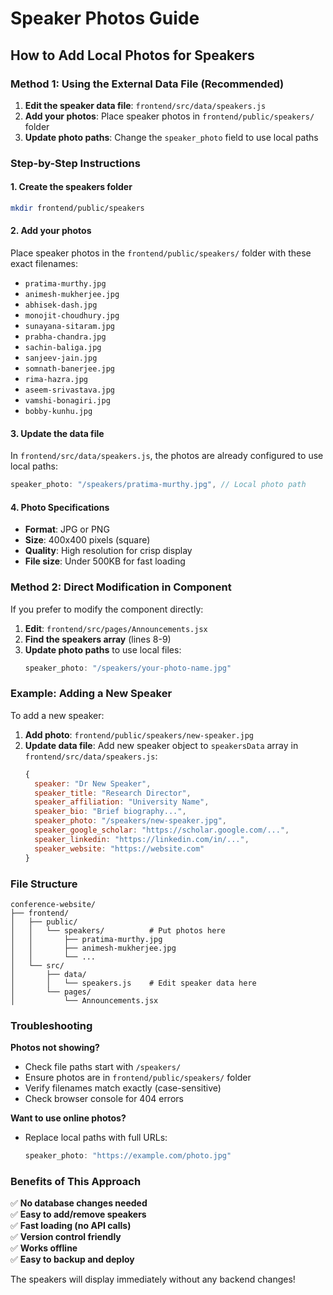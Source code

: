 # Speaker Photos Guide

## How to Add Local Photos for Speakers

### Method 1: Using the External Data File (Recommended)

1. **Edit the speaker data file**: `frontend/src/data/speakers.js`
2. **Add your photos**: Place speaker photos in `frontend/public/speakers/` folder
3. **Update photo paths**: Change the `speaker_photo` field to use local paths

### Step-by-Step Instructions

#### 1. Create the speakers folder
```bash
mkdir frontend/public/speakers
```

#### 2. Add your photos
Place speaker photos in the `frontend/public/speakers/` folder with these exact filenames:
- `pratima-murthy.jpg`
- `animesh-mukherjee.jpg`
- `abhisek-dash.jpg`
- `monojit-choudhury.jpg`
- `sunayana-sitaram.jpg`
- `prabha-chandra.jpg`
- `sachin-baliga.jpg`
- `sanjeev-jain.jpg`
- `somnath-banerjee.jpg`
- `rima-hazra.jpg`
- `aseem-srivastava.jpg`
- `vamshi-bonagiri.jpg`
- `bobby-kunhu.jpg`

#### 3. Update the data file
In `frontend/src/data/speakers.js`, the photos are already configured to use local paths:
```javascript
speaker_photo: "/speakers/pratima-murthy.jpg", // Local photo path
```

#### 4. Photo Specifications
- **Format**: JPG or PNG
- **Size**: 400x400 pixels (square)
- **Quality**: High resolution for crisp display
- **File size**: Under 500KB for fast loading

### Method 2: Direct Modification in Component

If you prefer to modify the component directly:

1. **Edit**: `frontend/src/pages/Announcements.jsx`
2. **Find the speakers array** (lines 8-9)
3. **Update photo paths** to use local files:
   ```javascript
   speaker_photo: "/speakers/your-photo-name.jpg"
   ```

### Example: Adding a New Speaker

To add a new speaker:

1. **Add photo**: `frontend/public/speakers/new-speaker.jpg`
2. **Update data file**: Add new speaker object to `speakersData` array in `frontend/src/data/speakers.js`:
   ```javascript
   {
     speaker: "Dr New Speaker",
     speaker_title: "Research Director",
     speaker_affiliation: "University Name",
     speaker_bio: "Brief biography...",
     speaker_photo: "/speakers/new-speaker.jpg",
     speaker_google_scholar: "https://scholar.google.com/...",
     speaker_linkedin: "https://linkedin.com/in/...",
     speaker_website: "https://website.com"
   }
   ```

### File Structure
```
conference-website/
├── frontend/
│   ├── public/
│   │   └── speakers/          # Put photos here
│   │       ├── pratima-murthy.jpg
│   │       ├── animesh-mukherjee.jpg
│   │       └── ...
│   └── src/
│       ├── data/
│       │   └── speakers.js    # Edit speaker data here
│       └── pages/
│           └── Announcements.jsx
```

### Troubleshooting

**Photos not showing?**
- Check file paths start with `/speakers/`
- Ensure photos are in `frontend/public/speakers/` folder
- Verify filenames match exactly (case-sensitive)
- Check browser console for 404 errors

**Want to use online photos?**
- Replace local paths with full URLs:
  ```javascript
  speaker_photo: "https://example.com/photo.jpg"
  ```

### Benefits of This Approach

✅ **No database changes needed**  
✅ **Easy to add/remove speakers**  
✅ **Fast loading (no API calls)**  
✅ **Version control friendly**  
✅ **Works offline**  
✅ **Easy to backup and deploy**  

The speakers will display immediately without any backend changes!

